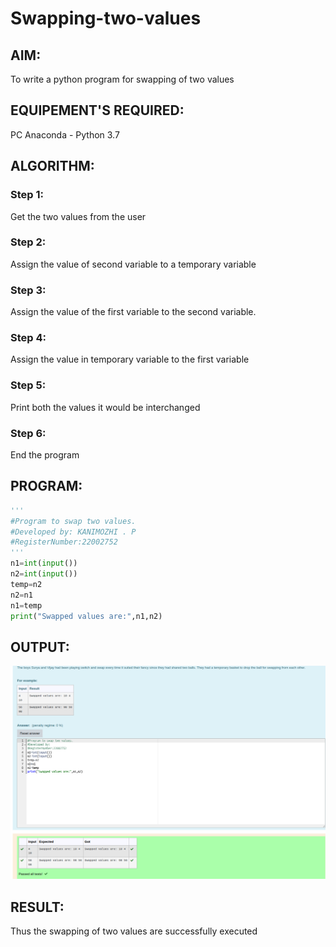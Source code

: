 # Swapping-two-values

## AIM:

To write a python program for swapping of two values

## EQUIPEMENT'S REQUIRED: 

PC
Anaconda - Python 3.7

## ALGORITHM: 

### Step 1:
Get the two values from the user

### Step 2: 
Assign the value of second variable to a temporary variable

### Step 3: 
Assign the value of the first variable to the second variable.

### Step 4:  
Assign the value in temporary variable to the first variable

### Step 5: 
Print both the values it would be interchanged

### Step 6: 
End the program

## PROGRAM:
```python
'''
#Program to swap two values.
#Developed by: KANIMOZHI . P
#RegisterNumber:22002752
'''
n1=int(input())
n2=int(input())
temp=n2
n2=n1
n1=temp
print("Swapped values are:",n1,n2)
```

## OUTPUT:
![](./swapping.png)

## RESULT:
Thus the swapping of two values are successfully executed





